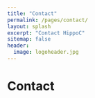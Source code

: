 ```yaml
---
title: "Contact"
permalink: /pages/contact/
layout: splash
excerpt: "Contact HippoC"
sitemap: false
header:
  image: logoheader.jpg
---
```


<h1>Contact</h1>
